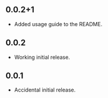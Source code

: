 ## 0.0.2+1

* Added usage guide to the README.

## 0.0.2

* Working initial release.

## 0.0.1

* Accidental initial release.
